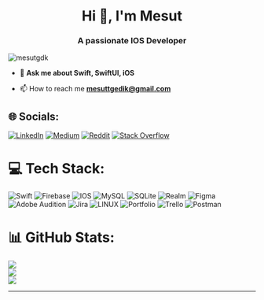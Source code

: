 <h1 align="center">Hi 👋, I'm Mesut</h1>
<h3 align="center">A passionate IOS Developer</h3>

<p align="left"> <img src="https://komarev.com/ghpvc/?username=mesutgdk&label=Profile%20views&color=0e75b6&style=flat" alt="mesutgdk" /> </p>

- 💬 **Ask me about Swift, SwiftUI, iOS**

- 📫 How to reach me **mesuttgedik@gmail.com**


## 🌐 Socials:
[![LinkedIn](https://img.shields.io/badge/LinkedIn-%230077B5.svg?logo=linkedin&logoColor=white)](https://linkedin.com/in/mesutgdk-ios-developer/) [![Medium](https://img.shields.io/badge/Medium-12100E?logo=medium&logoColor=white)](https://medium.com/@@mesuttgedik) [![Reddit](https://img.shields.io/badge/Reddit-%23FF4500.svg?logo=Reddit&logoColor=white)](https://reddit.com/user/Siluetiufkadusenadam) [![Stack Overflow](https://img.shields.io/badge/-Stackoverflow-FE7A16?logo=stack-overflow&logoColor=white)](https://stackoverflow.com/users/20048764) 

# 💻 Tech Stack:
![Swift](https://img.shields.io/badge/swift-F54A2A?style=plastic&logo=swift&logoColor=white) ![Firebase](https://img.shields.io/badge/firebase-%23039BE5.svg?style=plastic&logo=firebase) ![IOS](https://img.shields.io/badge/IOS-%2320232a.svg?style=plastic&logo=apple&logoColor=white) ![MySQL](https://img.shields.io/badge/mysql-%2300f.svg?style=plastic&logo=mysql&logoColor=white) ![SQLite](https://img.shields.io/badge/sqlite-%2307405e.svg?style=plastic&logo=sqlite&logoColor=white) ![Realm](https://img.shields.io/badge/Realm-39477F?style=plastic&logo=realm&logoColor=white) 	![Figma](https://img.shields.io/badge/figma-%23F24E1E.svg?style=plastic&logo=figma&logoColor=white) ![Adobe Audition](https://img.shields.io/badge/Adobe%20Audition-9999FF.svg?style=plastic&logo=Adobe%20Audition&logoColor=white) ![Jira](https://img.shields.io/badge/jira-%230A0FFF.svg?style=plastic&logo=jira&logoColor=white) ![LINUX](https://img.shields.io/badge/Linux-FCC624?style=plastic&logo=linux&logoColor=black) ![Portfolio](https://img.shields.io/badge/Portfolio-%23000000.svg?style=plastic&logo=firefox&logoColor=#FF7139) ![Trello](https://img.shields.io/badge/Trello-%23026AA7.svg?style=plastic&logo=Trello&logoColor=white) ![Postman](https://img.shields.io/badge/Postman-FF6C37?style=plastic&logo=postman&logoColor=white)
# 📊 GitHub Stats:
![](https://github-readme-stats.vercel.app/api?username=mesutgdk&theme=dracula&hide_border=false&include_all_commits=true&count_private=true)<br/>
![](https://github-readme-streak-stats.herokuapp.com/?user=mesutgdk&theme=dracula&hide_border=false)<br/>
![](https://github-readme-stats.vercel.app/api/top-langs/?username=mesutgdk&theme=dracula&hide_border=false&include_all_commits=true&count_private=true&layout=compact)

---

